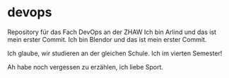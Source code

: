 # devops
Repository für das Fach DevOps an der ZHAW
Ich bin Arlind und das ist mein erster Commit.
Ich bin Blendor und das ist mein erster Commit.

Ich glaube, wir studieren an der gleichen Schule.
Ich im vierten Semester!

Ah habe noch vergessen zu erzählen, ich liebe Sport.
